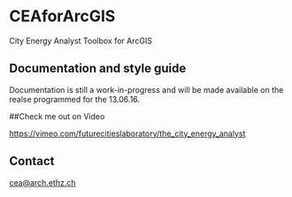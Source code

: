 # CEAforArcGIS

City Energy Analyst Toolbox for ArcGIS

## Documentation and style guide

Documentation is still a work-in-progress and will be made available on the realse programmed for the 13.06.16.

##Check me out on Video

https://vimeo.com/futurecitieslaboratory/the_city_energy_analyst

## Contact

cea@arch.ethz.ch



